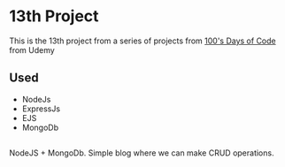 # 13th Project

This is the 13th project from a series of projects from [100's Days of Code](https://www.udemy.com/course/100-days-of-code-web-development-bootcamp/) from Udemy

## Used

<ul>
<li>NodeJs</li>
<li>ExpressJs</li>
<li>EJS</li>
<li>MongoDb</li>
</ul>

## 

NodeJS + MongoDb. Simple blog where we can make CRUD operations.